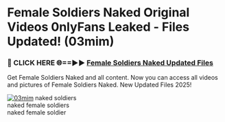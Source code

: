 # Female Soldiers Naked Original Videos 0nlyFans Leaked - Files Updated! (03mim)

<h3>🔴 CLICK HERE 🌐==►► <a href="https://tinyurl.com/up5wt9bj" rel="nofollow">Female Soldiers Naked Updated Files</a></h3>

Get Female Soldiers Naked and all content. Now you can access all videos and pictures of Female Soldiers Naked. New Updated Files 2025!

[![03mim](https://i.imgur.com/ABiUzMV.gif)](https://tinyurl.com/up5wt9bj)
naked soldiers<br>
naked female soldiers<br>
naked female soldier